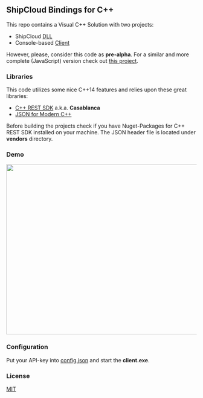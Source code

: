 ## ShipCloud Bindings for C++

This repo contains a Visual C++ Solution with two projects:

* ShipCloud [DLL](https://github.com/brakmic/shipcloud-cpp/tree/master/ShipCloud/ShipCloud)
* Console-based [Client](https://github.com/brakmic/shipcloud-cpp/tree/master/ShipCloud/Client)

However, please, consider this code as **pre-alpha**. For a similar and more complete (JavaScript) version check out [this project](https://github.com/brakmic/shipcloud-js).

### Libraries

This code utilizes some nice C++14 features and relies upon these great libraries: 

* [C++ REST SDK](https://github.com/Microsoft/cpprestsdk) a.k.a. **Casablanca**
* [JSON for Modern C++](https://github.com/nlohmann/json)

Before building the projects check if you have Nuget-Packages for C++ REST SDK installed on your machine. The JSON header file is located under **vendors** directory.

### Demo 

<img src="https://i.imgsafe.org/6350e72ccf.png" width="850" height="450">

### Configuration

Put your API-key into [config.json](https://github.com/brakmic/shipcloud-cpp/blob/master/ShipCloud/Client/config.json) and start the **client.exe**.

### License 

[MIT](https://github.com/brakmic/shipcloud-cpp/blob/master/LICENSE)